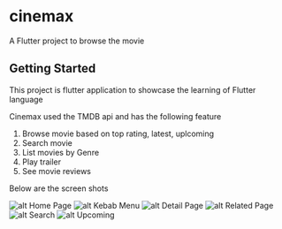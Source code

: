 # cinemax

A Flutter project to browse the movie 

## Getting Started

This project is flutter application to showcase the learning of Flutter language

Cinemax used the TMDB api and has the following feature

1.  Browse movie based on top rating, latest, uplcoming
2.  Search movie
3.  List movies by Genre
4.  Play trailer
5.  See movie reviews


Below are the screen shots

![alt Home Page](https://github.com/jhapankajkumar/cinemax/blob/master/screenshots/home.png)
![alt Kebab Menu ](https://github.com/jhapankajkumar/cinemax/blob/master/screenshots/menu.png)
![alt Detail Page ](https://github.com/jhapankajkumar/cinemax/blob/master/screenshots/detail.png)
![alt Related Page](https://github.com/jhapankajkumar/cinemax/blob/master/screenshots/detail_related.png)
![alt Search ](https://github.com/jhapankajkumar/cinemax/blob/master/screenshots/search.png)
![alt Upcoming ](https://github.com/jhapankajkumar/cinemax/blob/master/screenshots/upcoming.png)

